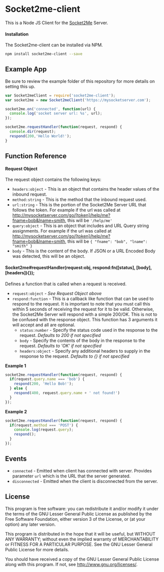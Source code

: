 # Socket2me-client
This is a Node JS Client for the [Socket2Me](https://github.com/nmarus/socket2me) Server.

#### Installation
The Socket2me-client can be installed via NPM.

```bash
npm install socket2me-client --save
```

## Example App
Be sure to review the example folder of this repository for more details on
setting this up.

```js
var Socket2meClient = require('socket2me-client');
var socket2me = new Socket2meClient('https://mysocketserver.com');

socket2me.on('connected', function(url) {
  console.log('socket server url: %s', url);
});

socket2me.requestHandler(function(request, respond) {
  console.dir(request);
  respond(200,'Hello World!');
}
```

## Function Reference

#### Request Object
The request object contains the following keys:
* `headers:object` - This is an object that contains the header values of the inbound request.
* `method:string` - This is the method that the inbound request used.
* `url:string` - This is the portion of the Socket2Me Server URL that follows the token.
  For example if the url was called at http://mysocketserver.com/go/[token]/help/me?fname=bob&lname=smith, this will be `'/help/me'`
* `query:object` - This is an object that includes and URL Query string assignments.
  For example if the url was called at http://mysocketserver.com/go/[token]/help/me?fname=bob&lname=smith, this will be `{ "fname": "bob", "lname": "smith" }`
* `body` - This is the content of the body. If JSON or a URL Encoded Body was detected, this will be an object.

#### Socket2me#requestHandler(request:obj, respond:fn([status], [body], [headers]){});
Defines a function that is called when a request is received.
* `request:object` - *See Request Object above*
* `respond:function` - This is a callback like function that can be used to
  respond to the request. It is important to note that you must call this within
  5 seconds of receiving the request for it to be valid. Otherwise, the
  Socket2Me Server will respond with a simple 200/OK. This is not to be confused
  with the response object. This function has 3 arguments it will accept and all
  are optional.
  * `status:number` - Specify the status code used in the response to the
    request. *Defaults to 200 if not specified*
  * `body` - Specify the contents of the body in the response to the request.
    *Defaults to 'OK' if not specified*
  * `headers:object` - Specify any additional headers to supply in the response
    to the request. *Defaults to {} if not specified*

**Example 1**
```js
socket2me.requestHandler(function(request, respond) {
  if(request.query.name === 'bob') {
    respond(200, 'Hello Bob!');
  } else {
    respond(400, request.query.name + ' not found!')
  }
});
```

**Example 2**
```js
socket2me.requestHandler(function(request, respond) {
  if(request.method === 'POST') {
    console.log(request.query);
    respond();
  }
});
```

## Events

* `connected` - Emitted when client has connected with server. Provides parameter
  `url` which is the URL that the server generated.
* `disconnected` - Emitted when the client is disconnected from the server.

## License

This program is free software: you can redistribute it and/or modify
it under the terms of the GNU Lesser General Public License as published by
the Free Software Foundation, either version 3 of the License, or
(at your option) any later version.

This program is distributed in the hope that it will be useful,
but WITHOUT ANY WARRANTY; without even the implied warranty of
MERCHANTABILITY or FITNESS FOR A PARTICULAR PURPOSE.  See the
GNU Lesser General Public License for more details.

You should have received a copy of the GNU Lesser General Public License
along with this program.  If not, see <http://www.gnu.org/licenses/>.
